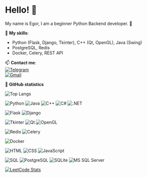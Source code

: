 # Hello! 👋

My name is Egor, I am a beginner Python Backend developer. 🐍  

📌 **My skills**:  
- Python (Flask, Django, Tkinter), C++ (Qt, OpenGL), Java (Swing)  
- PostgreSQL, Redis  
- Docker, Celery, REST API  

📫 **Contact me**:  
[![Telegram](https://img.shields.io/badge/-Telegram-blue?style=flat&logo=telegram)](https://t.me/Francuzik_1)  
[![Gmail](https://img.shields.io/badge/-Gmail-red?style=flat&logo=gmail)](mailto:egor.mrz04@gmail.com)  

🚀 **GitHub statistics**  

![Top Langs](https://github-readme-stats.vercel.app/api/top-langs/?username=egor-morozik&layout=compact&theme=radical)

![Python](https://img.shields.io/badge/Python-3776AB?style=for-the-badge&logo=python&logoColor=white)
![Java](https://img.shields.io/badge/Java-007396?style=for-the-badge&logo=java&logoColor=white)
![C++](https://img.shields.io/badge/C++-00599C?style=for-the-badge&logo=cplusplus&logoColor=white)
![C#](https://img.shields.io/badge/C%23-239120?style=for-the-badge&logo=csharp&logoColor=white)
![.NET](https://img.shields.io/badge/.NET-512BD4?style=for-the-badge&logo=dotnet&logoColor=white)

![Flask](https://img.shields.io/badge/Flask-000000?style=for-the-badge&logo=flask&logoColor=white)
![Django](https://img.shields.io/badge/Django-092E20?style=for-the-badge&logo=django&logoColor=white)

![Tkinter](https://img.shields.io/badge/Tkinter-000000?style=for-the-badge&logo=python&logoColor=white)
![Qt](https://img.shields.io/badge/Qt-41CD52?style=for-the-badge&logo=qt&logoColor=white)
![OpenGL](https://img.shields.io/badge/OpenGL-FF0000?style=for-the-badge&logo=opengl&logoColor=white)


![Redis](https://img.shields.io/badge/Redis-DC382D?style=for-the-badge&logo=redis&logoColor=white)
![Celery](https://img.shields.io/badge/Celery-3786A0?style=for-the-badge&logo=celery&logoColor=white)

![Docker](https://img.shields.io/badge/Docker-2496ED?style=for-the-badge&logo=docker&logoColor=white)

![HTML](https://img.shields.io/badge/HTML5-E34F26?style=for-the-badge&logo=html5&logoColor=white)
![CSS](https://img.shields.io/badge/CSS3-1572B6?style=for-the-badge&logo=css3&logoColor=white)
![JavaScript](https://img.shields.io/badge/JavaScript-F7DF1E?style=for-the-badge&logo=javascript&logoColor=black)

![SQL](https://img.shields.io/badge/SQL-4479A1?style=for-the-badge&logo=database&logoColor=white)
![PostgreSQL](https://img.shields.io/badge/PostgreSQL-336791?style=for-the-badge&logo=postgresql&logoColor=white)
![SQLite](https://img.shields.io/badge/SQLite-003B57?style=for-the-badge&logo=sqlite&logoColor=white)
![MS SQL Server](https://img.shields.io/badge/MS_SQL_Server-CC2927?style=for-the-badge&logo=microsoftsqlserver&logoColor=white)

[![LeetCode Stats](https://leetcard.jacoblin.cool/egor_morozik?theme=dark)](https://leetcode.com/egor_morozik)
